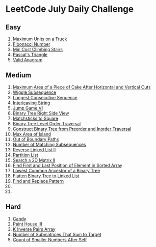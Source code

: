 # LeetCode July Daily Challenge

## Easy
1) [Maximum Units on a Truck](https://github.com/SmartOven/Java/tree/main/LeetCode/DailyChallenge/July/src/Day1)
2) [Fibonacci Number](https://github.com/SmartOven/Java/tree/main/LeetCode/DailyChallenge/July/src/Day6)
3) [Min Cost Climbing Stairs](https://github.com/SmartOven/Java/tree/main/LeetCode/DailyChallenge/July/src/Day10)
4) [Pascal's Triangle](https://github.com/SmartOven/Java/tree/main/LeetCode/DailyChallenge/July/src/Day19)
5) [Valid Anagram](https://github.com/SmartOven/Java/tree/main/LeetCode/DailyChallenge/July/src/Day28)

## Medium
1) [Maximum Area of a Piece of Cake After Horizontal and Vertical Cuts](https://github.com/SmartOven/Java/tree/main/LeetCode/DailyChallenge/July/src/Day2)
2) [Wiggle Subsequence](https://github.com/SmartOven/Java/tree/main/LeetCode/DailyChallenge/July/src/Day3)
3) [Longest Consecutive Sequence](https://github.com/SmartOven/Java/tree/main/LeetCode/DailyChallenge/July/src/Day5)
4) [Interleaving String](https://github.com/SmartOven/Java/tree/main/LeetCode/DailyChallenge/July/src/Day7)
5) [Jump Game VI](https://github.com/SmartOven/Java/tree/main/LeetCode/DailyChallenge/July/src/Day9)
6) [Binary Tree Right Side View](https://github.com/SmartOven/Java/tree/main/LeetCode/DailyChallenge/July/src/Day11)
7) [Matchsticks to Square](https://github.com/SmartOven/Java/tree/main/LeetCode/DailyChallenge/July/src/Day12)
8) [Binary Tree Level Order Traversal](https://github.com/SmartOven/Java/tree/main/LeetCode/DailyChallenge/July/src/Day13)
9) [Construct Binary Tree from Preorder and Inorder Traversal](https://github.com/SmartOven/Java/tree/main/LeetCode/DailyChallenge/July/src/Day14)
10) [Max Area of Island](https://github.com/SmartOven/Java/tree/main/LeetCode/DailyChallenge/July/src/Day15)
11) [Out of Boundary Paths](https://github.com/SmartOven/Java/tree/main/LeetCode/DailyChallenge/July/src/Day16)
12) [Number of Matching Subsequences](https://github.com/SmartOven/Java/tree/main/LeetCode/DailyChallenge/July/src/Day20)
13) [Reverse Linked List II](https://github.com/SmartOven/Java/tree/main/LeetCode/DailyChallenge/July/src/Day21)
14) [Partition List](https://github.com/SmartOven/Java/tree/main/LeetCode/DailyChallenge/July/src/Day22)
15) [Search a 2D Matrix II](https://github.com/SmartOven/Java/tree/main/LeetCode/DailyChallenge/July/src/Day24)
16) [Find First and Last Position of Element in Sorted Array](https://github.com/SmartOven/Java/tree/main/LeetCode/DailyChallenge/July/src/Day25)
17) [Lowest Common Ancestor of a Binary Tree](https://github.com/SmartOven/Java/tree/main/LeetCode/DailyChallenge/July/src/Day26)
18) [Flatten Binary Tree to Linked List](https://github.com/SmartOven/Java/tree/main/LeetCode/DailyChallenge/July/src/Day27)
19) [Find and Replace Pattern](https://github.com/SmartOven/Java/tree/main/LeetCode/DailyChallenge/July/src/Day29)
20) [](https://github.com/SmartOven/Java/tree/main/LeetCode/DailyChallenge/July/src/Day30)
21) [](https://github.com/SmartOven/Java/tree/main/LeetCode/DailyChallenge/July/src/Day)

## Hard
1) [Candy](https://github.com/SmartOven/Java/tree/main/LeetCode/DailyChallenge/July/src/Day4)
2) [Paint House III](https://github.com/SmartOven/Java/tree/main/LeetCode/DailyChallenge/July/src/Day8)
3) [K Inverse Pairs Array](https://github.com/SmartOven/Java/tree/main/LeetCode/DailyChallenge/July/src/Day17)
4) [Number of Submatrices That Sum to Target](https://github.com/SmartOven/Java/tree/main/LeetCode/DailyChallenge/July/src/Day18)
5) [Count of Smaller Numbers After Self](https://github.com/SmartOven/Java/tree/main/LeetCode/DailyChallenge/July/src/Day23)
